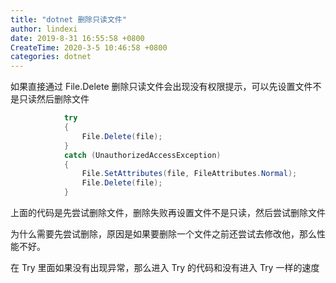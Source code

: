 ```yaml
---
title: "dotnet 删除只读文件"
author: lindexi
date: 2019-8-31 16:55:58 +0800
CreateTime: 2020-3-5 10:46:58 +0800
categories: dotnet
---
```


如果直接通过 File.Delete 删除只读文件会出现没有权限提示，可以先设置文件不是只读然后删除文件

<!--more-->



```csharp
            try
            {
                File.Delete(file);
            }
            catch (UnauthorizedAccessException)
            {
                File.SetAttributes(file, FileAttributes.Normal);
                File.Delete(file);
            }
```

上面的代码是先尝试删除文件，删除失败再设置文件不是只读，然后尝试删除文件

为什么需要先尝试删除，原因是如果要删除一个文件之前还尝试去修改他，那么性能不好。

在 Try 里面如果没有出现异常，那么进入 Try 的代码和没有进入 Try 一样的速度

